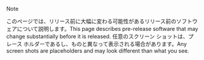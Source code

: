 > [!NOTE]
> <span data-ttu-id="c35fa-101">このページでは、リリース前に大幅に変わる可能性があるリリース前のソフトウェアについて説明します。</span><span class="sxs-lookup"><span data-stu-id="c35fa-101">This page describes pre-release software that may change substantially before it is released.</span></span> <span data-ttu-id="c35fa-102">任意のスクリーン ショットは、プレース ホルダーであるし、ものと異なって表示される場合があります。</span><span class="sxs-lookup"><span data-stu-id="c35fa-102">Any screen shots are placeholders and may look different than what you see.</span></span> 